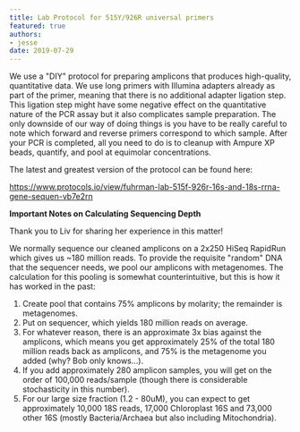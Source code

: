```yaml
---
title: Lab Protocol for 515Y/926R universal primers
featured: true
authors:
- jesse
date: 2019-07-29
---
```


We use a "DIY" protocol for preparing amplicons that produces high-quality, quantitative data. We use long primers with Illumina adapters already as part of the primer, meaning that there is no additional adapter ligation step. This ligation step might have some negative effect on the quantitative nature of the PCR assay but it also complicates sample preparation. The only downside of our way of doing things is you have to be really careful to note which forward and reverse primers correspond to which sample. After your PCR is completed, all you need to do is to cleanup with Ampure XP beads, quantify, and pool at equimolar concentrations.

The latest and greatest version of the protocol can be found here:

https://www.protocols.io/view/fuhrman-lab-515f-926r-16s-and-18s-rrna-gene-sequen-vb7e2rn

**Important Notes on Calculating Sequencing Depth**

Thank you to Liv for sharing her experience in this matter!

We normally sequence our cleaned amplicons on a 2x250 HiSeq RapidRun which gives us ~180 million reads. To provide the requisite "random" DNA that the sequencer needs, we pool our amplicons with metagenomes. The calculation for this pooling is somewhat counterintuitive, but this is how it has worked in the past:

1. Create pool that contains 75% amplicons by molarity; the remainder is metagenomes.
2. Put on sequencer, which yields 180 million reads on average.
3. For whatever reason, there is an approximate 3x bias against the amplicons, which means you get approximately 25% of the total 180 million reads back as amplicons, and 75% is the metagenome you added (why? Bob only knows...).
4. If you add approximately 280 amplicon samples, you will get on the order of 100,000 reads/sample (though there is considerable stochasticity in this number).
5. For our large size fraction (1.2 - 80uM), you can expect to get approximately 10,000 18S reads, 17,000 Chloroplast 16S and 73,000 other 16S (mostly Bacteria/Archaea but also including Mitochondria).
